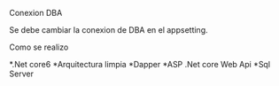 Conexion DBA

Se debe cambiar la conexion de DBA en el appsetting.

Como se realizo

*.Net core6
*Arquitectura limpia
*Dapper
*ASP .Net core Web Api
*Sql Server
